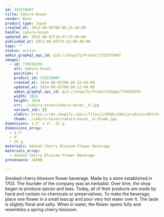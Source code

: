 ```yaml
---
id: 333578407
title: Sakura Kosen
vendor: None
product_type: Japan
created_at: 2014-08-05T00:06:21-04:00
handle: sakura-kosen
updated_at: 2023-08-02T14:37:15-04:00
published_at: 2011-06-02T14:52:00-04:00
tags: ""
status: active
admin_graphql_api_id: gid://shopify/Product/333578407
images:
  - id: 776919259
    alt: Sakura Kosen
    position: 1
    product_id: 333578407
    created_at: 2014-08-05T00:06:22-04:00
    updated_at: 2014-08-05T00:06:22-04:00
    admin_graphql_api_id: gid://shopify/ProductImage/776919259
    width: 1024
    height: 1024
    src: ./sakura-kosen/sakura-kosen__0.jpg
    variant_ids: []
    oldSrc: https://cdn.shopify.com/s/files/1/0589/2901/products/007cherry_blossomcrop.jpeg?v=1407211582
    thumb: ./sakura-kosen/sakura-kosen__0-thumb.jpg
dimensions: 3.5" x 4", 25 g.
dimensions_array:
  - 3.5"
  - 4"
  - 25 g.
materials: Smoked Cherry Blossom Flower Beverage
materials_array:
  - Smoked Cherry Blossom Flower Beverage
provenance: JAPAN

---
```


Smoked cherry blossom flower beverage. Made by a store established in 1703. The founder of the company was an herbalist. Over time, the shop began to produce spices and teas. Today, all of their products are made by hand and contain no chemicals or preservatives. To make the beverage, place one flower in a small teacup and pour very hot water over it. The taste is slightly floral and salty. When in water, the flower opens fully and resembles a spring cherry blossom.